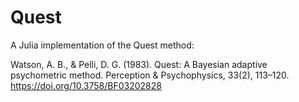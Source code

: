 # Quest

A Julia implementation of the Quest method:

Watson, A. B., & Pelli, D. G. (1983). Quest: A Bayesian adaptive psychometric method. Perception & Psychophysics, 33(2), 113–120. https://doi.org/10.3758/BF03202828

